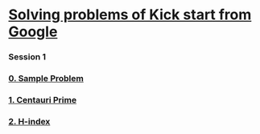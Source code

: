 # [Solving problems of Kick start from Google](https://codingcompetitions.withgoogle.com/kickstart)

### Session 1

### [0. Sample Problem](/0.%20Sample%20Problem/)
### [1. Centauri Prime](/1.%20Centauri%20Prime/)
### [2. H-index](/2.%20H-index/)